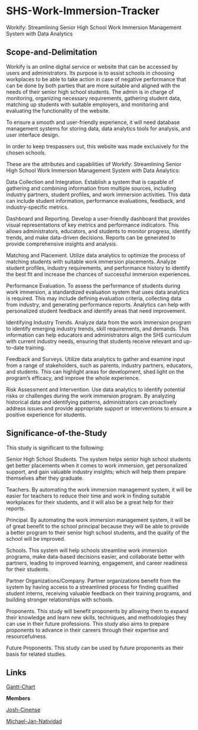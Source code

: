 # SHS-Work-Immersion-Tracker

Workify: Streamlining Senior High School Work Immersion Management System with Data Analytics 

## Scope-and-Delimitation

Workify is an online digital service or website that can be accessed by users and administrators. Its purpose is to assist schools in choosing workplaces to be able to take action in case of negative performance that can be done by both parties that are more suitable and aligned with the needs of their senior high school students. The admin is in charge of monitoring, organizing necessary requirements, gathering student data, matching up students with suitable employers, and monitoring and evaluating the functionality of the website.

To ensure a smooth and user-friendly experience, it will need database management systems for storing data, data analytics tools for analysis, and user interface design.

In order to keep trespassers out, this website was made exclusively for the chosen schools.

These are the attributes and capabilities of Workify: Streamlining Senior High School Work Immersion Management System with Data Analytics:

Data Collection and Integration. Establish a system that is capable of gathering and combining information from multiple sources, including industry partners, student profiles, and work immersion activities. This data can include student information, performance evaluations, feedback, and industry-specific metrics.

Dashboard and Reporting. Develop a user-friendly dashboard that provides visual representations of key metrics and performance indicators. This allows administrators, educators, and students to monitor progress, identify trends, and make data-driven decisions. Reports can be generated to provide comprehensive insights and analysis.

Matching and Placement. Utilize data analytics to optimize the process of matching students with suitable work immersion placements. Analyze student profiles, industry requirements, and performance history to identify the best fit and increase the chances of successful immersion experiences.

Performance Evaluation. To assess the performance of students during work immersion, a standardized evaluation system that uses data analytics is required. This may include defining evaluation criteria, collecting data from industry, and generating performance reports. Analytics can help with personalized student feedback and identify areas that need improvement.

Identifying Industry Trends. Analyze data from the work immersion program to identify emerging industry trends, skill requirements, and demands. This information can help educators and administrators align the SHS curriculum with current industry needs, ensuring that students receive relevant and up-to-date training.

Feedback and Surveys. Utilize data analytics to gather and examine input from a range of stakeholders, such as parents, industry partners, educators, and students. This can highlight areas for development, shed light on the program’s efficacy, and improve the whole experience.

Risk Assessment and Intervention. Use data analytics to identify potential risks or challenges during the work immersion program. By analyzing historical data and identifying patterns, administrators can proactively address issues and provide appropriate support or interventions to ensure a positive experience for students. 

## Significance-of-the-Study

This study is significant to the following:

Senior High School Students. The system helps senior high school students get better placements when it comes to work immersion, get personalized support, and gain valuable industry insights; which will help them prepare themselves after they graduate.

Teachers. By automating the work immersion management system, it will be easier for teachers to reduce their time and work in finding suitable workplaces for their students, and it will also be a great help for their reports.

Principal. By automating the work immersion management system, it will be of great benefit to the school principal because they will be able to provide a better program to their senior high school students, and the quality of the school will be improved.

Schools. This system will help schools streamline work immersion programs, make data-based decisions easier, and collaborate better with partners, leading to improved learning, engagement, and career readiness for their students.

Partner Organizations/Company. Partner organizations benefit from the system by having access to a streamlined process for finding qualified student interns, receiving valuable feedback on their training programs, and building stronger relationships with schools.

Proponents. This study will benefit proponents by allowing them to expand their knowledge and learn new skills, techniques, and methodologies they can use in their future professions. This study also aims to prepare proponents to advance in their careers through their expertise and resourcefulness.

Future Proponents. This study can be used by future proponents as their basis for related studies. 
 
## Links 

[Gantt-Chart](https://docs.google.com/spreadsheets/d/1Hu5U-JDPpollFbVskDscJW9olF1mlN1x5WJMbuotb08/edit?usp=drivesdk)


**Members**

[Josh-Cinense](https://github.com/JASHiNSENNiN?fbclid=IwAR1QEDz7htD6brYzZXKYvtv77EyoLDniuOzOcu1Le5ZTzFvAh8t-0deVOzc_aem_AUlGxqWlGfGIzh9O44j6TGGP-iUcsVMBt07iWlO9XMzgB4K67u1Ze5l9aIx1HHwqhp2zboWy5_7KmA184qIOr2l4)

[Michael-Jan-Natividad](https://github.com/Leahcim1270?fbclid=IwAR0QbJXiYAN8T15_vdypqHcdzXP_ghCexBUxeabv1O672VhYuUWNPTlhB84_aem_AUmO3qk1db0XZkZ_XPSKjOnCl2ywbWF-7GuqSq1W6hK6RvNO7lncxkloTe0ojmcdlflZZOaz57AcBf24s_pdrXdO)







